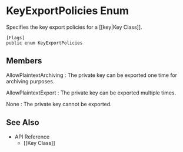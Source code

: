 # KeyExportPolicies Enum

Specifies the key export policies for a [[key|Key Class]].

    [Flags]
    public enum KeyExportPolicies


## Members

AllowPlaintextArchiving
: The private key can be exported one time for archiving purposes.

AllowPlaintextExport
: The private key can be exported multiple times.

None
: The private key cannot be exported.


## See Also

* API Reference
    * [[Key Class]]
